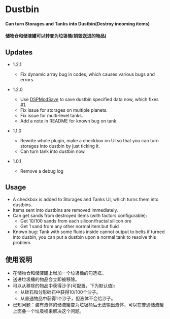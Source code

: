 # Dustbin

#### Can turn Storages and Tanks into Dustbin(Destroy incoming items)
#### 储物仓和储液罐可以转变为垃圾桶(销毁送进的物品)

## Updates

* 1.2.1
  * Fix dynamic array bug in codes, which causes various bugs and errors.

* 1.2.0
  * Use [DSPModSave](https://dsp.thunderstore.io/package/CommonAPI/DSPModSave/) to save dustbin specified data now, which fixes [#1](https://github.com/soarqin/DSP_Mods/issues/1).
  * Fix issue for storages on multiple planets.
  * Fix issue for multi-level tanks.
  * Add a note in README for known bug on tank.

* 1.1.0
  * Rewrite whole plugin, make a checkbox on UI so that you can turn storages into dustbin by just ticking it.
  * Can turn tank into dustbin now.

* 1.0.1
  * Remove a debug log

## Usage

* A checkbox is added to Storages and Tanks UI, which turns them into dustbins.
* Items sent into dustbins are removed immediately.
* Can get sands from destroyed items (with factors configurable):
  * Get 10/100 sands from each silicon/fractal silicon ore
  * Get 1 sand from any other normal item but fluid
* Known bug: Tank with some fluids inside cannot output to belts if turned into dusbin, you can put a dustbin upon a normal tank to resolve this problem. 

## 使用说明

* 在储物仓和储液罐上增加一个垃圾桶的勾选框。
* 送进垃圾桶的物品会立即被移除。
* 可以从移除的物品中获得沙子(可配置，下为默认值):
  * 从硅石和分形硅石中获得10/100个沙子。
  * 从普通物品中获得1个沙子，但液体不会给沙子。
* 已知问题：装有液体的储液罐变为垃圾桶后无法输出液体，可以在普通储液罐上面叠一个垃圾桶来解决这个问题。

